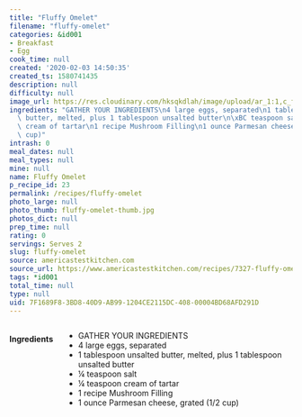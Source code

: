 ```yaml
---
title: "Fluffy Omelet"
filename: "fluffy-omelet"
categories: &id001
- Breakfast
- Egg
cook_time: null
created: '2020-02-03 14:50:35'
created_ts: 1580741435
description: null
difficulty: null
image_url: https://res.cloudinary.com/hksqkdlah/image/upload/ar_1:1,c_fill,dpr_2.0,f_auto,fl_lossy.progressive.strip_profile,g_faces:auto,q_auto:low,w_344/20178_sfs-fluffy-omelets-mushroom-filling-2
ingredients: "GATHER YOUR INGREDIENTS\n4 large eggs, separated\n1 tablespoon unsalted\
  \ butter, melted, plus 1 tablespoon unsalted butter\n\xBC teaspoon salt\n\xBC teaspoon\
  \ cream of tartar\n1 recipe Mushroom Filling\n1 ounce Parmesan cheese, grated (1/2\
  \ cup)"
intrash: 0
meal_dates: null
meal_types: null
mine: null
name: Fluffy Omelet
p_recipe_id: 23
permalink: /recipes/fluffy-omelet
photo_large: null
photo_thumb: fluffy-omelet-thumb.jpg
photos_dict: null
prep_time: null
rating: 0
servings: Serves 2
slug: fluffy-omelet
source: americastestkitchen.com
source_url: https://www.americastestkitchen.com/recipes/7327-fluffy-omelet
tags: *id001
total_time: null
type: null
uid: 7F1689F8-3BD8-40D9-AB99-1204CE2115DC-408-00004BD68AFD291D
---
```

<div class="large-8 medium-7 columns" id="writeup">	</div><!-- #writeup -->
</div><!-- #row-one -->
<div class="row" id="row-two">	<div class="medium-4 small-5 columns" id="ingredients"><h4>Ingredients</h4><div class="box box-ingredients content"><ul>
<li>GATHER YOUR INGREDIENTS</li>
<li>4 large eggs, separated</li>
<li>1 tablespoon unsalted butter, melted, plus 1 tablespoon unsalted butter</li>
<li>¼ teaspoon salt</li>
<li>¼ teaspoon cream of tartar</li>
<li>1 recipe Mushroom Filling</li>
<li>1 ounce Parmesan cheese, grated (1/2 cup)</li>
</ul>
</div>	</div>	<div class="medium-6 small-7 columns" id="directions">	</div>